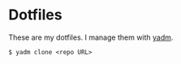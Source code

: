 
# Dotfiles

These are my dotfiles.  I manage them with [yadm](https://github.com/TheLocehiliosan/yadm/).  

```
$ yadm clone <repo URL>
```
